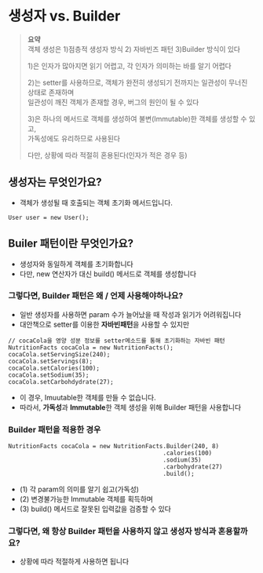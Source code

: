 # 생성자 vs. Builder
> **요약**  
> 객체 생성은 1)점층적 생성자 방식 2) 자바빈즈 패턴 3)Builder 방식이 있다  
> 
> 1)은 인자가 많아지면 읽기 어렵고, 각 인자가 의미하는 바를 알기 어렵다  
> 
> 2)는 setter를 사용하므로, 객체가 완전히 생성되기 전까지는 일관성이 무너진 상태로 존재하며  
>   일관성이 깨진 객체가 존재할 경우, 버그의 원인이 될 수 있다  
> 
> 3)은 하나의 메서드로 객체를 생성하여 불변(Immutable)한 객체를 생성할 수 있고,  
>   가독성에도 유리하므로 사용된다  
>
>  다만, 상황에 따라 적절히 혼용된다(인자가 적은 경우 등)

## 생성자는 무엇인가요?
- 객체가 생성될 때 호출되는 객체 초기화 메서드입니다.
```
User user = new User();
```
## Builer 패턴이란 무엇인가요?
- 생성자와 동일하게 객체를 초기화합니다
- 다만, new 연산자가 대신 build() 메서드로 객체를 생성합니다
### 그렇다면, Builder 패턴은 왜 / 언제 사용해야하나요?
- 일반 생성자를 사용하면 param 수가 늘어났을 때 작성과 읽기가 어려워집니다
- 대안책으로 setter를 이용한 **자바빈패턴**을 사용할 수 있지만
```
// cocaCola을 영양 성분 정보를 setter메소드를 통해 초기화하는 자바빈 패턴
NutritionFacts cocaCola = new NutritionFacts();
cocaCola.setServingSize(240);
cocaCola.setServings(8);
cocaCola.setCalories(100);
cocaCola.setSodium(35);
cocaCola.setCarbohdydrate(27);
```
- 이 경우, Imuutable한 객체를 만들 수 없습니다.
- 따라서, **가독성**과 **Immutable**한 객체 생성을 위해 Builder 패턴을 사용합니다
### Builder 패턴을 적용한 경우
```
NutritionFacts cocaCola = new NutritionFacts.Builder(240, 8)
                                            .calories(100)
                                            .sodium(35)
                                            .carbohydrate(27)
                                            .build();
```
- (1) 각 param의 의미를 알기 쉽고(가독성)
- (2) 변경불가능한 Immutable 객체를 획득하며
- (3) build() 메서드로 잘못된 입력값을 검증할 수 있다
### 그렇다면, 왜 항상 Builder 패턴을 사용하지 않고 생성자 방식과 혼용할까요?
- 상황에 따라 적절하게 사용하면 됩니다
